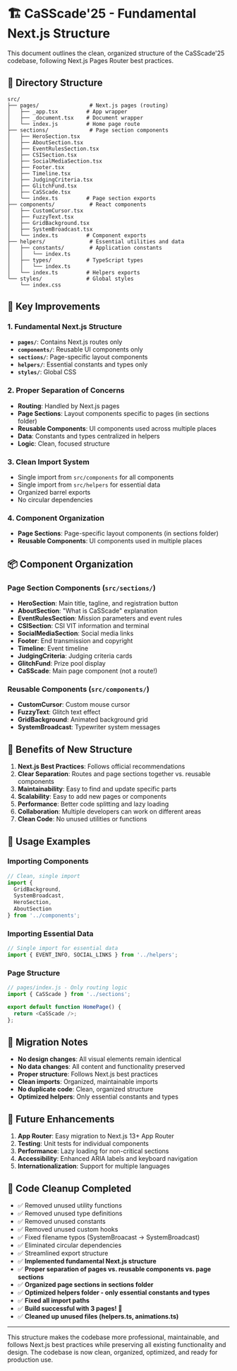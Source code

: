 # 🏗️ CaSScade'25 - Fundamental Next.js Structure

This document outlines the clean, organized structure of the CaSScade'25 codebase, following Next.js Pages Router best practices.

## 📁 Directory Structure

```
src/
├── pages/                # Next.js pages (routing)
│   ├── _app.tsx         # App wrapper
│   ├── _document.tsx    # Document wrapper
│   └── index.js         # Home page route
├── sections/             # Page section components
│   ├── HeroSection.tsx
│   ├── AboutSection.tsx
│   ├── EventRulesSection.tsx
│   ├── CSISection.tsx
│   ├── SocialMediaSection.tsx
│   ├── Footer.tsx
│   ├── Timeline.tsx
│   ├── JudgingCriteria.tsx
│   ├── GlitchFund.tsx
│   ├── CaSScade.tsx
│   └── index.ts         # Page section exports
├── components/           # React components
│   ├── CustomCursor.tsx
│   ├── FuzzyText.tsx
│   ├── GridBackground.tsx
│   ├── SystemBroadcast.tsx
│   └── index.ts         # Component exports
├── helpers/              # Essential utilities and data
│   ├── constants/        # Application constants
│   │   └── index.ts
│   ├── types/           # TypeScript types
│   │   └── index.ts
│   └── index.ts         # Helpers exports
└── styles/              # Global styles
    └── index.css
```

## 🔧 Key Improvements

### 1. **Fundamental Next.js Structure**
- **`pages/`**: Contains Next.js routes only
- **`components/`**: Reusable UI components only
- **`sections/`**: Page-specific layout components
- **`helpers/`**: Essential constants and types only
- **`styles/`**: Global CSS

### 2. **Proper Separation of Concerns**
- **Routing**: Handled by Next.js pages
- **Page Sections**: Layout components specific to pages (in sections folder)
- **Reusable Components**: UI components used across multiple places
- **Data**: Constants and types centralized in helpers
- **Logic**: Clean, focused structure

### 3. **Clean Import System**
- Single import from `src/components` for all components
- Single import from `src/helpers` for essential data
- Organized barrel exports
- No circular dependencies

### 4. **Component Organization**
- **Page Sections**: Page-specific layout components (in sections folder)
- **Reusable Components**: UI components used in multiple places

## 📦 Component Organization

### **Page Section Components** (`src/sections/`)
- **HeroSection**: Main title, tagline, and registration button
- **AboutSection**: "What is CaSScade" explanation
- **EventRulesSection**: Mission parameters and event rules
- **CSISection**: CSI VIT information and terminal
- **SocialMediaSection**: Social media links
- **Footer**: End transmission and copyright
- **Timeline**: Event timeline
- **JudgingCriteria**: Judging criteria cards
- **GlitchFund**: Prize pool display
- **CaSScade**: Main page component (not a route!)

### **Reusable Components** (`src/components/`)
- **CustomCursor**: Custom mouse cursor
- **FuzzyText**: Glitch text effect
- **GridBackground**: Animated background grid
- **SystemBroadcast**: Typewriter system messages

## 🎯 Benefits of New Structure

1. **Next.js Best Practices**: Follows official recommendations
2. **Clear Separation**: Routes and page sections together vs. reusable components
3. **Maintainability**: Easy to find and update specific parts
4. **Scalability**: Easy to add new pages or components
5. **Performance**: Better code splitting and lazy loading
6. **Collaboration**: Multiple developers can work on different areas
7. **Clean Code**: No unused utilities or functions

## 🚀 Usage Examples

### **Importing Components**
```typescript
// Clean, single import
import { 
  GridBackground, 
  SystemBroadcast,
  HeroSection,
  AboutSection 
} from '../components';
```

### **Importing Essential Data**
```typescript
// Single import for essential data
import { EVENT_INFO, SOCIAL_LINKS } from '../helpers';
```

### **Page Structure**
```typescript
// pages/index.js - Only routing logic
import { CaSScade } from '../sections';

export default function HomePage() {
  return <CaSScade />;
};
```

## 🔄 Migration Notes

- **No design changes**: All visual elements remain identical
- **No data changes**: All content and functionality preserved
- **Proper structure**: Follows Next.js best practices
- **Clean imports**: Organized, maintainable imports
- **No duplicate code**: Clean, organized structure
- **Optimized helpers**: Only essential constants and types

## 📝 Future Enhancements

1. **App Router**: Easy migration to Next.js 13+ App Router
2. **Testing**: Unit tests for individual components
3. **Performance**: Lazy loading for non-critical sections
4. **Accessibility**: Enhanced ARIA labels and keyboard navigation
5. **Internationalization**: Support for multiple languages

## 🧹 Code Cleanup Completed

- ✅ Removed unused utility functions
- ✅ Removed unused type definitions
- ✅ Removed unused constants
- ✅ Removed unused custom hooks
- ✅ Fixed filename typos (SystemBroacast → SystemBroadcast)
- ✅ Eliminated circular dependencies
- ✅ Streamlined export structure
- ✅ **Implemented fundamental Next.js structure**
- ✅ **Proper separation of pages vs. reusable components vs. page sections**
- ✅ **Organized page sections in sections folder**
- ✅ **Optimized helpers folder - only essential constants and types**
- ✅ **Fixed all import paths**
- ✅ **Build successful with 3 pages! 🎉**
- ✅ **Cleaned up unused files (helpers.ts, animations.ts)**

---

This structure makes the codebase more professional, maintainable, and follows Next.js best practices while preserving all existing functionality and design. The codebase is now clean, organized, optimized, and ready for production use.
